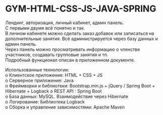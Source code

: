 # GYM-HTML-CSS-JS-JAVA-SPRING

Лендинг, авторизация, личный кабинет, админ панель.  
С первыми двумя всё понятно и так.  
В личном кабинете можно сделать заказ добавок или записаться на дополнительные занятия. Всё администрируется через базу данных и админ панель.  
Через панель можно просматривать информацию о членстве участников, создавать групповые занятия и тп.  
Подробный функционал описан в приложенном документе.  

Использованные технологии:  
o	Клиентское приложение: HTML + CSS  + JS  
o	Серверное приложение: Java  
o	Фреймворки и библиотеки: Bootstrap.min.js + jQuery / Spring Boot + Hibernate + Logback
o	REST API : Spring Boot  
o	База данных: MySQL. Взаимодействие через Hibernate  
o	Логирование: Библиотека Logback  
o	Сборка и управление зависимостями: Apache Maven  
